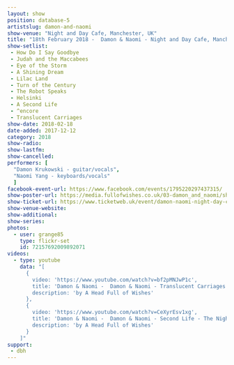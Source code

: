 ```yaml
---
layout: show
position: database-5
artistslug: damon-and-naomi
show-venue: "Night and Day Cafe, Manchester, UK"
title: "18th February 2018 -  Damon & Naomi - Night and Day Cafe, Manchester, UK"
show-setlist:
 - How Do I Say Goodbye
 - Judah and the Maccabees
 - Eye of the Storm
 - A Shining Dream
 - Lilac Land
 - Turn of the Century
 - The Robot Speaks
 - Helsinki
 - A Second Life
 - ^encore
 - Translucent Carriages
show-date: 2018-02-18
date-added: 2017-12-12
category: 2018
show-radio:
show-lastfm:
show-cancelled:
performers: [
  "Damon Krukowski - guitar/vocals",
  "Naomi Yang - keyboards/vocals"
  ]
facebook-event-url: https://www.facebook.com/events/1795220297437315/
show-poster-url: https://media.fullofwishes.co.uk/03-damon_and_naomi/show_assets/2018-02-18/2018-02-18-damon-and-naomi-manchester-poster.jpg
show-ticket-url: https://www.ticketweb.uk/event/damon-naomi-night-day-cafe-tickets/7934525
show-venue-website:
show-additional:
show-series:
photos:
  - user: grange85
    type: flickr-set
    id: 72157692009892071
videos:
  - type: youtube
    data: "[
      {
        video: 'https://www.youtube.com/watch?v=bf2pMNJwP1c',
        title: 'Damon & Naomi -  Damon & Naomi - Translucent Carriages - The Night and Day Cafe, Manchester, 18th February 2018',
        description: 'by A Head Full of Wishes'
      },
      {
        video: 'https://www.youtube.com/watch?v=CeXyrEsv1xg',
        title: 'Damon & Naomi -  Damon & Naomi - Second Life - The Night and Day Cafe, Manchester, 18th February 2018',
        description: 'by A Head Full of Wishes'
      }
    ]"
support:
 - dbh
---
```



